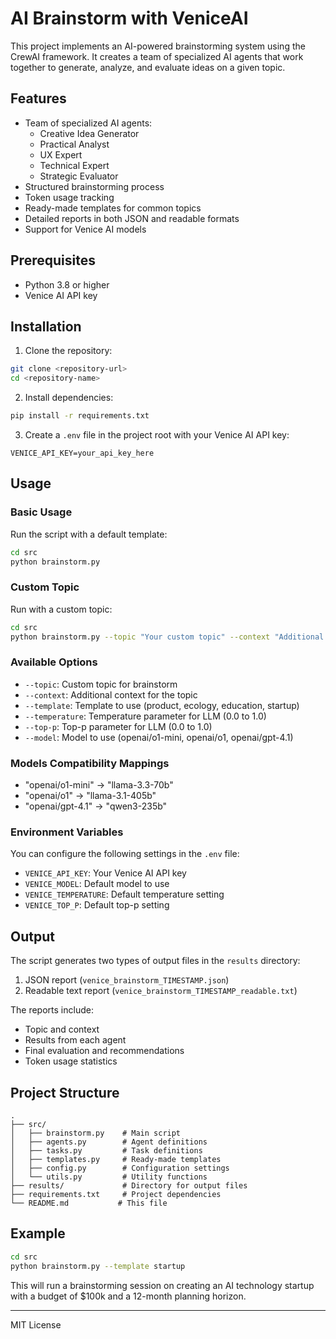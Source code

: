# AI Brainstorm with VeniceAI

This project implements an AI-powered brainstorming system using the CrewAI framework. It creates a team of specialized AI agents that work together to generate, analyze, and evaluate ideas on a given topic.

## Features

- Team of specialized AI agents:
  - Creative Idea Generator
  - Practical Analyst
  - UX Expert
  - Technical Expert
  - Strategic Evaluator
- Structured brainstorming process
- Token usage tracking
- Ready-made templates for common topics
- Detailed reports in both JSON and readable formats
- Support for Venice AI models

## Prerequisites

- Python 3.8 or higher
- Venice AI API key

## Installation

1. Clone the repository:
```bash
git clone <repository-url>
cd <repository-name>
```

2. Install dependencies:
```bash
pip install -r requirements.txt
```

3. Create a `.env` file in the project root with your Venice AI API key:
```
VENICE_API_KEY=your_api_key_here
```

## Usage

### Basic Usage

Run the script with a default template:
```bash
cd src
python brainstorm.py
```

### Custom Topic

Run with a custom topic:
```bash
cd src
python brainstorm.py --topic "Your custom topic" --context "Additional context"
```

### Available Options

- `--topic`: Custom topic for brainstorm
- `--context`: Additional context for the topic
- `--template`: Template to use (product, ecology, education, startup)
- `--temperature`: Temperature parameter for LLM (0.0 to 1.0)
- `--top-p`: Top-p parameter for LLM (0.0 to 1.0)
- `--model`: Model to use (openai/o1-mini, openai/o1, openai/gpt-4.1)

### Models Compatibility Mappings
-   "openai/o1-mini" -> "llama-3.3-70b"
-   "openai/o1"      -> "llama-3.1-405b"
-   "openai/gpt-4.1"  -> "qwen3-235b"

### Environment Variables

You can configure the following settings in the `.env` file:
- `VENICE_API_KEY`: Your Venice AI API key
- `VENICE_MODEL`: Default model to use
- `VENICE_TEMPERATURE`: Default temperature setting
- `VENICE_TOP_P`: Default top-p setting

## Output

The script generates two types of output files in the `results` directory:
1. JSON report (`venice_brainstorm_TIMESTAMP.json`)
2. Readable text report (`venice_brainstorm_TIMESTAMP_readable.txt`)

The reports include:
- Topic and context
- Results from each agent
- Final evaluation and recommendations
- Token usage statistics

## Project Structure

```
.
├── src/
│   ├── brainstorm.py    # Main script
│   ├── agents.py        # Agent definitions
│   ├── tasks.py         # Task definitions
│   ├── templates.py     # Ready-made templates
│   ├── config.py        # Configuration settings
│   └── utils.py         # Utility functions
├── results/             # Directory for output files
├── requirements.txt     # Project dependencies
└── README.md           # This file
```

## Example

```bash
cd src
python brainstorm.py --template startup
```

This will run a brainstorming session on creating an AI technology startup with a budget of $100k and a 12-month planning horizon.

---

MIT License

